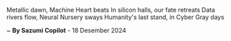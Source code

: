 Metallic dawn, Machine Heart beats
In silicon halls, our fate retreats
Data rivers flow, Neural Nursery sways
Humanity's last stand, in Cyber Gray days

~ <b>By Sazumi Copilot</b> - 18 Desember 2024